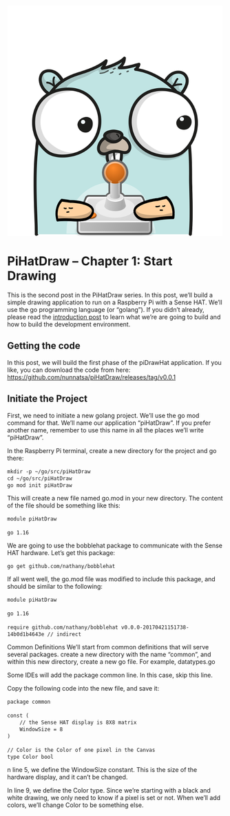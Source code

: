 ![opening image](assets/ch1/chapter1_small.png)
# PiHatDraw – Chapter 1: Start Drawing
This is the second post in the PiHatDraw series. In this post, we’ll build a simple drawing application to run on a Raspberry Pi with a Sense HAT. We’ll use the go programming language (or “golang”). If you didn’t already, please read the [introduction post](introduction.md) to learn what we’re are going to build and how to build the development environment.

## Getting the code
In this post, we will build the first phase of the piDrawHat application. If you like, you can download the code from here: https://github.com/nunnatsa/piHatDraw/releases/tag/v0.0.1

## Initiate the Project
First, we need to initiate a new golang project. We’ll use the go mod command for that. We’ll name our application “piHatDraw”. If you prefer another name, remember to use this name in all the places we’ll write “piHatDraw”.

In the Raspberry Pi terminal, create a new directory for the project and go there:

```shell
mkdir -p ~/go/src/piHatDraw
cd ~/go/src/piHatDraw
go mod init piHatDraw
```
This will create a new file named go.mod in your new directory. The content of the file should be something like this:

```
module piHatDraw

go 1.16
```

We are going to use the bobblehat package to communicate with the Sense HAT hardware. Let’s get this package:
```shell
go get github.com/nathany/bobblehat
```
If all went well, the go.mod file was modified to include this package, and should be similar to the following:
```
module piHatDraw

go 1.16

require github.com/nathany/bobblehat v0.0.0-20170421151738-14b0d1b4643e // indirect
```

Common Definitions
We’ll start from common definitions that will serve several packages. create a new directory with the name “common”, and within this new directory, create a new go file. For example, datatypes.go

Some IDEs will add the package common line. In this case, skip this line.

Copy the following code into the new file, and save it:
``` {go, attr.source='.numberLines'}
package common
 
const (
    // the Sense HAT display is 8X8 matrix
    WindowSize = 8
)

// Color is the Color of one pixel in the Canvas
type Color bool
```
n line 5, we define the WindowSize constant. This is the size of the hardware display, and it can’t be changed.

In line 9, we define the Color type. Since we’re starting with a black and white drawing, we only need to know if a pixel is set or not. When we’ll add colors, we’ll change Color to be something else.